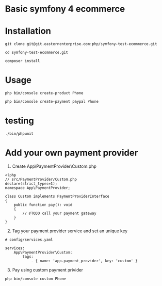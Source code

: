 # **Basic symfony 4 ecommerce**

# Installation
```
git clone git@git.easternenterprise.com:php/symfony-test-ecommerce.git

cd symfony-test-ecommerce.git

composer install
```

# Usage
```
php bin/console create-product Phone

php bin/console create-payment paypal Phone
```

# testing

`./bin/phpunit`

# Add your own payment provider

1. Create App\PaymentProvider\Custom.php
```
<?php
// src/PaymentProvider/Custom.php
declare(strict_types=1);
namespace App\PaymentProvider;

class Custom implements PaymentProviderInterface
{
    public function pay(): void
    {
        // @TODO call your payment gateway
    }
}

```
2. Tag your payment provider service and set an unique key
```
# config/services.yaml

services:
    App\PaymentProvider\Custom:
        tags:
            - { name: 'app.payment_provider', key: 'custom' }
```
3. Pay using custom payment privider

```
php bin/console custom Phone
```